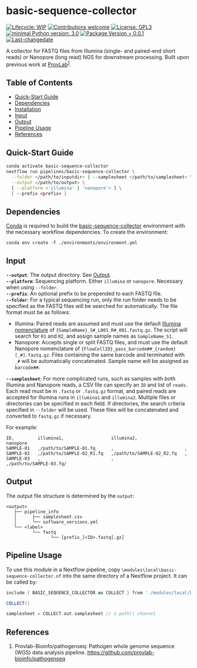 # basic-sequence-collector
 [![Lifecycle: WIP](https://img.shields.io/badge/lifecycle-WIP-yellow.svg)](https://lifecycle.r-lib.org/articles/stages.html#experimental) [![Contributions welcome](https://img.shields.io/badge/contributions-welcome-brightgreen.svg?style=flat)](https://github.com/provlab-bioinfo/basic-sequence-collector/issues) [![License: GPL3](https://img.shields.io/badge/license-GPL3-lightgrey.svg)](https://www.gnu.org/licenses/gpl-3.0.en.html) [![minimal Python version: 3.0](https://img.shields.io/badge/Python-3.10-6666ff.svg)](https://www.python.org/) [![Package Version = 0.0.1](https://img.shields.io/badge/Package%20version-0.0.1-orange.svg?style=flat-square)](https://github.com/provlab-bioinfo/basic-sequence-collector/blob/main/NEWS) [![Last-changedate](https://img.shields.io/badge/last%20change-2023--10--31-yellowgreen.svg)](https://github.com/provlab-bioinfo/basic-sequence-collector/blob/main/NEWS)

A collector for FASTQ files from Illumina (single- and paired-end short reads) or Nanopore (long read) NGS for downstream processing. Built upon previous work at [ProvLab](https://github.com/provlab-bioinfo/pathogenseq)<sup>[1](#references)</sup>.

## Table of Contents

- [Quick-Start Guide](#quick-start%guide)
- [Dependencies](#dependencies)
- [Installation](#installation)
- [Input](#input)
- [Output](#output)
- [Pipeline Usage](#pipeline%usage)
- [References](#references)

## Quick-Start Guide

```bash
conda activate basic-sequence-collector
nextflow run pipelines/basic-sequence-collector \
  --folder </path/to/inputdir> | --samplesheet </path/to/samplesheet> \
  --output </path/to/output> \
  [ --platform <'illumina' | 'nanopore'> ] \
  [ --prefix <prefix> ]
```

## Dependencies

[Conda](https://conda.io/projects/conda/en/latest/user-guide/install/index.html) is required to build the [basic-sequence-collector](/environments/environment.yml) environment with the necessary workflow dependencies. To create the environment:
```
conda env create -f ./environments/environment.yml
```

## Input

**`--output`**: The output directory. See [Output](#output).
<br>
**`--platform`**: Sequencing platform. Either `illumina` or `nanopore`. Necessary when using `--folder`.
<br> 
**`--prefix`**: An optional prefix to be prepended to each FASTQ file.
<br>
**`--folder`**: For a typical sequencing run, only the run folder needs to be specified as the FASTQ files will be searched for automatically. The file format must be as follows:

- Illumina: Paired reads are assumed and must use the default [Illumina nomenclature](https://support.illumina.com/help/BaseSpace_OLH_009008/Content/Source/Informatics/BS/NamingConvention_FASTQ-files-swBS.htm#) of `{SampleName}_S#_L001_R#_001.fastq.gz`. The script will search for `R1` and `R2`, and assign sample names as `SampleName_S1`.
- Nanopore: Accepts single or split FASTQ files, and must use the default Nanopore nomenclature of `{FlowCellID}_pass_barcode##_{random}[_#].fastq.gz`. Files containing the same barcode and terminated with `_#` will be automatically concatenated. Sample name will be assigned as `barcode##`.

**`--samplesheet`**: For more complicated runs, such as samples with both Illumina and Nanopore reads, a CSV file can specify an `ID` and list of `reads`. Each read must be in `.fastq` or `.fastq.gz` format, and paired reads are accepted for Illumina runs in `illumina1` and `illumina2`. Multiple files or directories can be specified in each field. If directories, the search criteria specified in `--folder` will be used.  These files will be concatenated and converted to `fastq.gz` if necessary. 

For example:

```
ID,         illumina1,                  illumina2,                  nanopore
SAMPLE-01   ,/path/to/SAMPLE-01.fq      ,                           ,
SAMPLE-02   ,/path/to/SAMPLE-02_R1.fq   ,/path/to/SAMPLE-02_R2.fq   , 
SAMPLE-03   ,                           ,                           ,/path/to/SAMPLE-03.fq/
```

## Output

The output file structure is determined by the `output`:

```
<output>
   ├── pipeline_info
   │      ├── samplesheet.csv
   │      └── software_versions.yml
   └── <label>
          └── fastq
                 └── [prefix_]<ID>.fastq[.gz]
```

## Pipeline Usage

To use this module in a Nextflow pipeline, copy  `\modules\local\basic-sequence-collector.nf` into the same directory of a Nextflow project. It can be called by:

```groovy
include { BASIC_SEQUENCE_COLLECTOR as COLLECT } from './modules/local/basic-sequence-collector.nf'

COLLECT()

samplesheet = COLLECT.out.samplesheet // a path() channel
```

## References
1. Provlab-Bioinfo/pathogenseq: Pathogen whole genome sequence (WGS) data analysis pipeline. https://github.com/provlab-bioinfo/pathogenseq 



